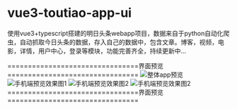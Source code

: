 # vue3-toutiao-app-ui
使用vue3+typescript搭建的明日头条webapp项目，数据来自于python自动化爬虫，自动抓取今日头条的数据，存入自己的数据中，包含文章。博客，视频，电影，详情，用户中心，登录等模块，功能完善齐全，持续更新中...

================================界面预览================================
![整体app预览](https://raw.githubusercontent.com/wuyuanwuhui99/vue3-toutiao-app-ui/main/%E6%95%88%E6%9E%9C%E5%9B%BE1.png)
![手机端预览效果图1](https://raw.githubusercontent.com/wuyuanwuhui99/vue3-toutiao-app-ui/main/E6%95%88%E6%9E%9C%E5%9B%BE2.png)
![手机端预览效果图2](https://raw.githubusercontent.com/wuyuanwuhui99/vue3-toutiao-app-ui/main/E6%95%88%E6%9E%9C%E5%9B%BE3.png)
![手机端预览效果图2](https://raw.githubusercontent.com/wuyuanwuhui99/vue3-toutiao-app-ui/main/E6%95%88%E6%9E%9C%E5%9B%BE4.png)
================================界面预览================================

